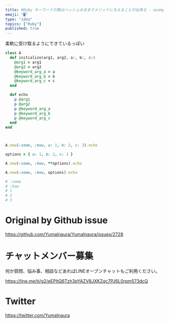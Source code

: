 ```yaml
---
title: #Ruby キーワード引数はハッシュのままでメソッドに与えることが出来る - example : pass method keyword a
emoji: "🖥"
type: "idea"
topics: ["Ruby"]
published: true
---
```


柔軟に受け取るようにできているっぽい

```rb
class A
  def initialize(arg1, arg2, a:, b:, c:)
    @arg1 = arg1
    @arg2 = arg2
    @keyword_arg_a = a
    @keyword_arg_b = b
    @keyword_arg_c = c
  end

  def echo
    p @arg1
    p @arg2
    p @keyword_arg_a
    p @keyword_arg_b
    p @keyword_arg_c
  end
end



A.new(:some, :how, a: 1, b: 2, c: 3).echo

options = { a: 1, b: 2, c: 3 }

A.new(:some, :how, **options).echo

A.new(:some, :how, options).echo

# :some
# :how
# 1
# 2
# 3

```

# Original by Github issue

https://github.com/YumaInaura/YumaInaura/issues/2728








<!-- Update From Qiita API -->

# チャットメンバー募集


何か質問、悩み事、相談などあればLINEオープンチャットもご利用ください。

https://line.me/ti/g2/eEPltQ6Tzh3pYAZV8JXKZqc7PJ6L0rpm573dcQ





# Twitter


https://twitter.com/YumaInaura


<!-- Update From Qiita API -->


